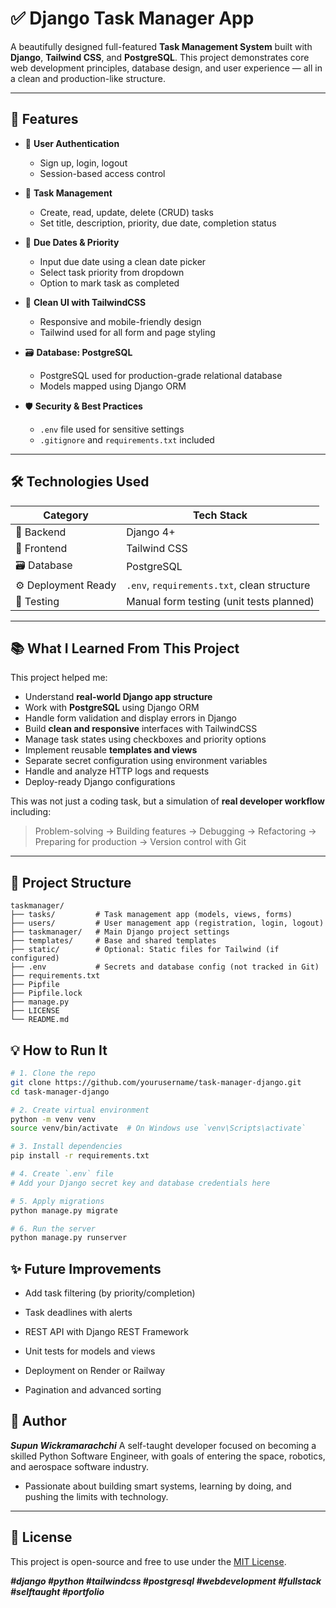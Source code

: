 # ✅ Django Task Manager App

A beautifully designed full-featured **Task Management System** built with **Django**, **Tailwind CSS**, and **PostgreSQL**. This project demonstrates core web development principles, database design, and user experience — all in a clean and production-like structure.

---

## 🚀 Features

- 🔐 **User Authentication**
  - Sign up, login, logout
  - Session-based access control

- 📝 **Task Management**
  - Create, read, update, delete (CRUD) tasks
  - Set title, description, priority, due date, completion status

- 📆 **Due Dates & Priority**
  - Input due date using a clean date picker
  - Select task priority from dropdown
  - Option to mark task as completed

- 🎨 **Clean UI with TailwindCSS**
  - Responsive and mobile-friendly design
  - Tailwind used for all form and page styling

- 🗃️ **Database: PostgreSQL**
  - PostgreSQL used for production-grade relational database
  - Models mapped using Django ORM

- 🛡️ **Security & Best Practices**
  - `.env` file used for sensitive settings
  - `.gitignore` and `requirements.txt` included

---

## 🛠️ Technologies Used

| Category          | Tech Stack |
|-------------------|------------|
| 🧠 Backend         | Django 4+ |
| 🎨 Frontend        | Tailwind CSS |
| 🗃️ Database        | PostgreSQL |
| ⚙️ Deployment Ready| `.env`, `requirements.txt`, clean structure |
| 🧪 Testing         | Manual form testing (unit tests planned) |

---

## 📚 What I Learned From This Project

This project helped me:

- Understand **real-world Django app structure**
- Work with **PostgreSQL** using Django ORM
- Handle form validation and display errors in Django
- Build **clean and responsive** interfaces with TailwindCSS
- Manage task states using checkboxes and priority options
- Implement reusable **templates and views**
- Separate secret configuration using environment variables
- Handle and analyze HTTP logs and requests
- Deploy-ready Django configurations

This was not just a coding task, but a simulation of **real developer workflow** including:

> Problem-solving → Building features → Debugging → Refactoring → Preparing for production → Version control with Git

---

## 📁 Project Structure

```plaintext
taskmanager/
├── tasks/         # Task management app (models, views, forms)
├── users/         # User management app (registration, login, logout)
├── taskmanager/   # Main Django project settings
├── templates/     # Base and shared templates
├── static/        # Optional: Static files for Tailwind (if configured)
├── .env           # Secrets and database config (not tracked in Git)
├── requirements.txt
├── Pipfile
├── Pipfile.lock
├── manage.py
├── LICENSE
└── README.md
```

## 💡 How to Run It

```bash
# 1. Clone the repo
git clone https://github.com/yourusername/task-manager-django.git
cd task-manager-django

# 2. Create virtual environment
python -m venv venv
source venv/bin/activate  # On Windows use `venv\Scripts\activate`

# 3. Install dependencies
pip install -r requirements.txt

# 4. Create `.env` file
# Add your Django secret key and database credentials here

# 5. Apply migrations
python manage.py migrate

# 6. Run the server
python manage.py runserver
```

## ✨ Future Improvements
 - Add task filtering (by priority/completion)

 - Task deadlines with alerts

 - REST API with Django REST Framework

 - Unit tests for models and views

 - Deployment on Render or Railway

 - Pagination and advanced sorting

## 🤝 Author
_**Supun Wickramarachchi**_
A self-taught developer focused on becoming a skilled Python Software Engineer, with goals of entering the space, robotics, and aerospace software industry.

* Passionate about building smart systems, learning by doing, and pushing the limits with technology.
---
## 📌 License
This project is open-source and free to use under the [MIT License](LICENSE).

_**#django #python #tailwindcss #postgresql #webdevelopment #fullstack #selftaught #portfolio**_